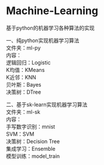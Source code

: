# Machine-Learning
基于python的机器学习各种算法的实现

一、纯python实现机器学习算法  
文件夹：ml-py  
内容：  
逻辑回归：Logistic  
K均值：KMeans  
K近邻：KNN  
贝叶斯：Bayes  
决策树：DTree  
  
二、基于sk-learn实现机器学习算法  
文件夹：ml-sk  
内容：  
手写数字识别：mnist  
SVM：SVM  
决策树：Decision Tree  
集成学习：Ensemble  
模型训练：model_train  
